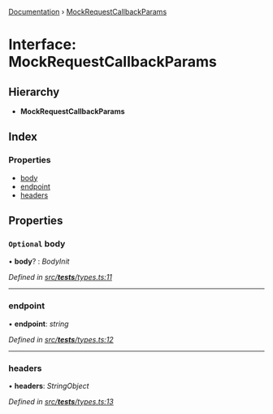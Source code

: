 [Documentation](../README.md) › [MockRequestCallbackParams](mockrequestcallbackparams.md)

# Interface: MockRequestCallbackParams

## Hierarchy

* **MockRequestCallbackParams**

## Index

### Properties

* [body](mockrequestcallbackparams.md#optional-body)
* [endpoint](mockrequestcallbackparams.md#endpoint)
* [headers](mockrequestcallbackparams.md#headers)

## Properties

### `Optional` body

• **body**? : *BodyInit*

*Defined in [src/__tests__/types.ts:11](https://github.com/badbatch/getta/blob/560c679/src/__tests__/types.ts#L11)*

___

###  endpoint

• **endpoint**: *string*

*Defined in [src/__tests__/types.ts:12](https://github.com/badbatch/getta/blob/560c679/src/__tests__/types.ts#L12)*

___

###  headers

• **headers**: *StringObject*

*Defined in [src/__tests__/types.ts:13](https://github.com/badbatch/getta/blob/560c679/src/__tests__/types.ts#L13)*
